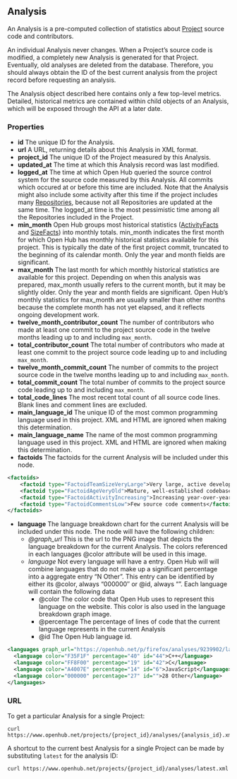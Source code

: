 ## Analysis

An Analysis is a pre-computed collection of statistics about [Project](/reference/project.md) source code and contributors.

An individual Analysis never changes. When a Project’s source code is modified, a completely new Analysis is generated for that Project. Eventually, old analyses are deleted from the database. Therefore, you should always obtain the ID of the best current analysis from the project record before requesting an analysis.

The Analysis object described here contains only a few top-level metrics. Detailed, historical metrics are contained within child objects of an Analysis, which will be exposed through the API at a later date.

### Properties

+ __id__
    The unique ID for the Analysis.
+ __url__
    A URL, returning details about this Analysis in XML format.    
+ __project_id__
    The unique ID of the Project measured by this Analysis.
+ __updated_at__
    The time at which this Analysis record was last modified.
+ __logged_at__
    The time at which Open Hub queried the source control system for the source code measured by this Analysis. All commits which occured at or before this time are included. Note that the Analysis might also include some activity after this time if the project includes many [Repositories](/reference/repository.md), because not all Repositories are updated at the same time. The logged_at time is the most pessimistic time among all the Repositories included in the Project.
+ __min_month__
    Open Hub groups most historical statistics ([ActivityFacts](/reference/activity_fact.md) and [SizeFacts](/reference/size_fact.md)) into monthly totals. min_month indicates the first month for which Open Hub has monthly historical statistics available for this project. This is typically the date of the first project commit, truncated to the beginning of its calendar month. Only the year and month fields are significant.
+ __max_month__
    The last month for which monthly historical statistics are available for this project. Depending on when this analysis was prepared, max_month usually refers to the current month, but it may be slightly older. Only the year and month fields are significant. Open Hub’s monthly statistics for max_month are usually smaller than other months because the complete month has not yet elapsed, and it reflects ongoing development work.
+ __twelve_month_contributor_count__
    The number of contributors who made at least one commit to the project source code in the twelve months leading up to and including `max_month`.
+ __total_contributor_count__
    The total number of contributors who made at least one commit to the project source code leading up to and including `max_month`.
+ __twelve_month_commit_count__
    The number of commits to the project source code in the twelve months leading up to and including `max_month`.
+ __total_commit_count__
    The total number of commits to the project source code leading up to and including `max_month`.
+ __total_code_lines__
    The most recent total count of all source code lines. Blank lines and comment lines are excluded.
+ __main_language_id__
    The unique ID of the most common programming language used in this project. XML and HTML are ignored when making this determination.
+ __main_language_name__
    The name of the most common programming language used in this project. XML and HTML are ignored when making this determination.
+ __factoids__
    The factoids for the current Analysis will be included under this node.

```xml
<factoids>
    <factoid type="FactoidTeamSizeVeryLarge">Very large, active development team</factoid>
    <factoid type="FactoidAgeVeryOld">Mature, well-established codebase</factoid>
    <factoid type="FactoidActivityIncreasing">Increasing year-over-year development activity</factoid>
    <factoid type="FactoidCommentsLow">Few source code comments</factoid>
</factoids>
```

+ __language__
    The language breakdown chart for the current Analysis will be included under this node. The node will have the following children:
    - _@graph_url_
    This is the url to the PNG image that depicts the language breakdown for the current Analysis. The colors referenced in each languages @color attribute will be used in this image.
    - _language_
    Not every language will have a entry. Open Hub will will combine languages that do not make up a significant percentage into a aggregate entry “N Other”. This entry can be identified by either its @color, always “000000″ or @id, always “”.
    Each language will contain the following data
        - @color The color code that Open Hub uses to represent this language on the website. This color is also used in the language breakdown graph image.
        - @percentage The percentage of lines of code that the current language represents in the current Analysis
        - @id The Open Hub language id.

```xml
<languages graph_url="https://openhub.net/p/firefox/analyses/9239902/languages.png">
  <language color="F35F1F" percentage="40" id="44">C++</language>
  <language color="FF8F00" percentage="19" id="42">C</language>
  <language color="A4007E" percentage="14" id="6">JavaScript</language>
  <language color="000000" percentage="27" id="">28 Other</language>
</languages>
```
    

### URL
To get a particular Analysis for a single Project:
```shell
curl https://www.openhub.net/projects/{project_id}/analyses/{analysis_id}.xml
```

A shortcut to the current best Analysis for a single Project can be made by substituting `latest` for the analysis ID:
```shell
curl https://www.openhub.net/projects/{project_id}/analyses/latest.xml 
```

